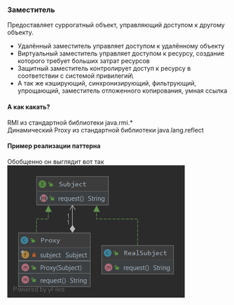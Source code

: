 ### Заместитель
Предоставляет суррогатный объект, управляющий доступом к другому объекту.
* Удалённый заместитель управляет доступом к удалённому объекту
* Виртуальный заместитель управляет доступом к ресурсу, создание которого требует больших затрат ресурсов
* Защитный заместитель контролирует доступ к ресурсу в соответствии с системой привилегий\
* А так же кэширующий, синхронизирующий, фильтрующий, упрощающий, заместитель отложенного копирования, умная ссылка
#### А как какать?
RMI из стандартной библиотеки java.rmi.*\
Динамический Proxy из стандартной библиотеки java.lang.reflect
#### Пример реализации паттерна
Обобщенно он выглядит вот так\
![UML](UML.png)
